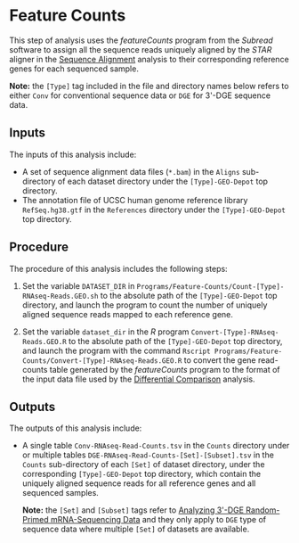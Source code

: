 # Feature Counts

This step of analysis uses the *featureCounts* program from the *Subread* software to assign all the sequence reads uniquely aligned by the *STAR* aligner in the [Sequence Alignment](https://github.com/DToxS/Sequence-Alignment) analysis to their corresponding reference genes for each sequenced sample.

**Note:** the `[Type]` tag included in the file and directory names below refers to either `Conv` for conventional sequence data or `DGE` for 3'-DGE sequence data.

## Inputs

The inputs of this analysis include:

- A set of sequence alignment data files (`*.bam`) in the `Aligns` sub-directory of each dataset directory under the `[Type]-GEO-Depot` top directory.
- The annotation file of UCSC human genome reference library `RefSeq.hg38.gtf` in the `References` directory under the `[Type]-GEO-Depot` top directory.

## Procedure

The procedure of this analysis includes the following steps:

1. Set the variable `DATASET_DIR` in `Programs/Feature-Counts/Count-[Type]-RNAseq-Reads.GEO.sh` to the absolute path of the `[Type]-GEO-Depot` top directory, and launch the program to count the number of uniquely aligned sequence reads mapped to each reference gene.

2. Set the variable `dataset_dir` in the *R* program `Convert-[Type]-RNAseq-Reads.GEO.R` to the absolute path of the `[Type]-GEO-Depot` top directory, and launch the program with the command `Rscript Programs/Feature-Counts/Convert-[Type]-RNAseq-Reads.GEO.R` to convert the gene read-counts table generated by the *featureCounts* program to the format of the input data file used by the [Differential Comparison](https://github.com/DToxS/Differential-Comparison) analysis.


## Outputs

The outputs of this analysis include:

- A single table `Conv-RNAseq-Read-Counts.tsv` in the `Counts` directory under or multiple tables `DGE-RNAseq-Read-Counts-[Set]-[Subset].tsv` in the `Counts` sub-directory of each `[Set]` of dataset directory, under the corresponding `[Type]-GEO-Depot` top directory, which contain the uniquely aligned sequence reads for all reference genes and all sequenced samples.

  **Note:** the `[Set]` and `[Subset]` tags refer to [Analyzing 3'-DGE Random-Primed mRNA-Sequencing Data](https://github.com/DToxS/Conv-GEO-Depot) and they only apply to `DGE` type of sequence data where multiple `[Set]` of datasets are available.
